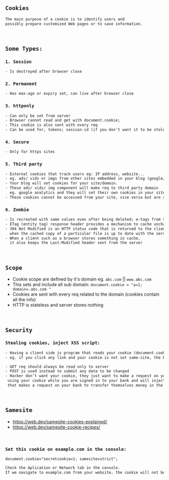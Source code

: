 ## `Cookies`
```html
The main purpose of a cookie is to identify users and
possibly prepare customized Web pages or to save information.
```
<br>

## `Some Types:`
    
### `1. Session` 
```html
- Is destroyed after browser close
```

### `2. Permanent` 
```html
- Has max-age or expiry set, can live after browser close
```

### `3. httponly` 
```html
- Can only be set from server
- Browser cannot read and get with document.cookie; 
- This cookie is also sent with every req
- Can be used for, tokens; session-id (if you don't want it to be stolen)
```

### `4. Secure` 
```html
- Only for https sites
```

### `5. Third party` 
```html
- External cookies that track users eg: IP address, website...  
- eg. ads/ vids or imgs from other sites embedded in your blog (google/ youtube)
- Your blog will set cookies for your site/domain.
- These ads/ vids/ img component will make req to third party domain 
  eg. google analytics and they will set their own cookies in your site.
- These cookies cannot be accessed from your site, vice versa but are sitting in your site/domain.
```

### `6. Zombie` 
```html
- Is recreated with same values even after being deleted; e-tags from the server 
- ETag (entity tag) response header provides a mechanism to cache unchanged resources
- 304 Not Modified is an HTTP status code that is returned to the client 
  when the cached copy of a particular file is up to date with the server. 
- When a client such as a browser stores something in cache, 
  it also keeps the Last-Modified header sent from the server
```
<br>
    
## `Scope`
- Cookie scope are defined by it's domain eg. `abc.com` || `www.abc.com`
- This sets and include all sub domain: `document.cookie = "a=1; domain=.abc.com "`
- Cookies are sent with every req related to the domain (cookies contain all the info)
- HTTP is stateless and server stores nothing 
   
<br>
    
 ## `Security`
 ### `Stealing cookies, inject XSS script:`
 ```html
- Having a client side js program that reads your cookie (document.cookie) and send it else where
- eg. if you click any link and your cookie is not set same-site, the browser will send that cookie GET req
 
- GET req should always be read only to server
- POST is used instead to submit any data to be changed
- Hacker don’t want your cookie, they just want to make a request on your behalf 
  using your cookie while you are signed in to your bank and will inject a script 
  that makes a request on your bank to transfer themselves money in the same site/url
```

<br>

## `Samesite`
- https://web.dev/samesite-cookies-explained/
- https://web.dev/samesite-cookie-recipes/
     
<br>     

### `Set this cookie on example.com in the console:`
     
`document.cookie="secretcookie=1; samesite=strict";`
```html
Check the Aplication or Network tab in the console.
If we navigate to example.com from your website, the cookie will not be sent
```
